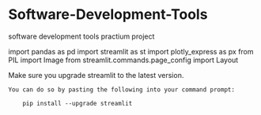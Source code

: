 # Software-Development-Tools
software development tools  practium project

import pandas as pd
import streamlit as st
import plotly_express as px
from PIL import Image
from streamlit.commands.page_config import Layout 


Make sure you upgrade streamlit to the latest version.

    You can do so by pasting the following into your command prompt:
    
        pip install --upgrade streamlit


